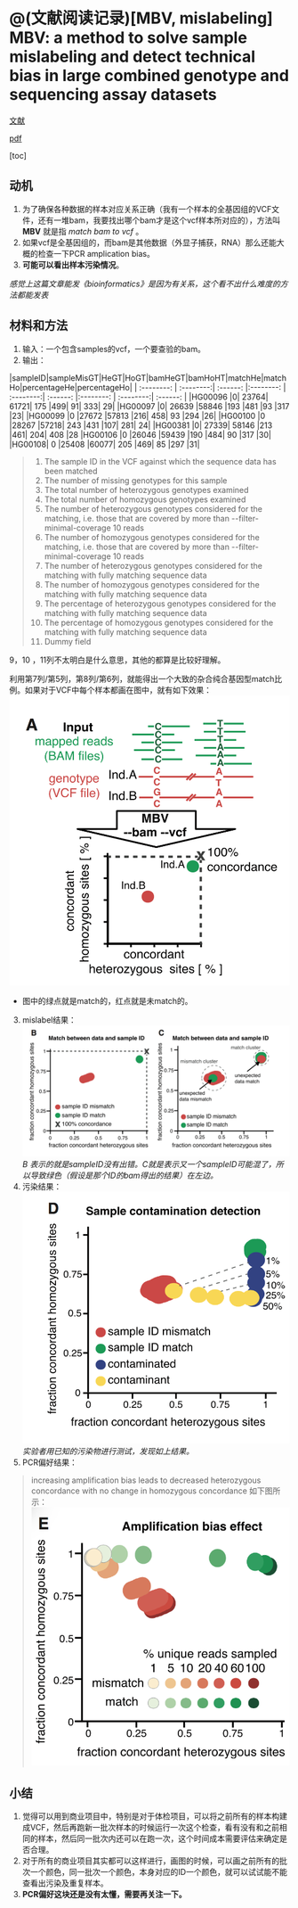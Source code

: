 @(文献阅读记录)[MBV, mislabeling]
MBV: a method to solve sample mislabeling and detect technical bias in large combined genotype and sequencing assay datasets
========
[文献](https://academic.oup.com/bioinformatics/article-abstract/33/12/1895/2982050/MBV-a-method-to-solve-sample-mislabeling-and?redirectedFrom=fulltext)

[pdf]()

[toc]

## 动机 ##

1. 为了确保各种数据的样本对应关系正确（我有一个样本的全基因组的VCF文件，还有一堆bam，我要找出哪个bam才是这个vcf样本所对应的），方法叫 **MBV** 就是指 *match bam to vcf* 。
2. 如果vcf是全基因组的，而bam是其他数据（外显子捕获，RNA）那么还能大概的检查一下PCR amplication bias。
3. **可能可以看出样本污染情况**。

*感觉上这篇文章能发《bioinformatics》是因为有关系，这个看不出什么难度的方法都能发表*

## 材料和方法 ##

1. 输入：一个包含samples的vcf，一个要查验的bam。
2. 输出：

|sampleID|sampleMisGT|HeGT|HoGT|bamHeGT|bamHoHT|matchHe|matchHo|percentageHe|percentageHo|
| :--------: | :--------:| :------: |:--------: | :--------:| :------: |:--------: | :--------:| :------: |
|HG00096 |0| 23764| 61721| 175 |499| 91| 333| 29|
|HG00097 |0| 26639 |58846 |193 |481 |93 |317 |23|
|HG00099 |0 |27672 |57813 |216| 458| 93 |294 |26|
|HG00100 |0 |28267 |57218| 243 |431 |107| 281| 24|
|HG00381 |0| 27339| 58146 |213 |461| 204| 408 |28
|HG00106 |0 |26046 |59439 |190 |484| 90 |317 |30|
|HG00108| 0 |25408 |60077| 205 |469| 85 |297 |31|

>1. The sample ID in the VCF against which the sequence data has been matched
>2. The number of missing genotypes for this sample
>3. The total number of heterozygous genotypes examined
>4. The total number of homozygous genotypes examined
>5. The number of heterozygous genotypes considered for the matching, i.e. those that are covered by more than --filter-minimal-coverage 10 reads
>6. The number of homozygous genotypes considered for the matching, i.e. those that are covered by more than --filter-minimal-coverage 10 reads
>7. The number of heterozygous genotypes considered for the matching with fully matching sequence data
>8. The number of homozygous genotypes considered for the matching with fully matching sequence data
>9. The percentage of heterozygous genotypes considered for the matching with fully matching sequence data
>10. The percentage of homozygous genotypes considered for the matching with fully matching sequence data
>11. Dummy field

9，10 ，11列不太明白是什么意思，其他的都算是比较好理解。

利用第7列/第5列，第8列/第6列，就能得出一个大致的杂合纯合基因型match比例。如果对于VCF中每个样本都画在图中，就有如下效果：
![Alt text](../pics/bmvf1.png)
* 图中的绿点就是match的，红点就是未match的。

3. mislabel结果：
![Alt text](../pics/bmvf2.png)
*B 表示的就是sampleID没有出错。C就是表示又一个sampleID可能混了，所以导致绿色（假设是那个ID的bam得出的结果）在左边。*
4. 污染结果：
![Alt text](../pics/bmvf3.png)
*实验者用已知的污染物进行测试，发现如上结果。*
5. PCR偏好结果：
>increasing amplification bias leads to decreased heterozygous concordance with no change in homozygous concordance 
如下图所示：
![Alt text](../pics/bmvf4.png)

## 小结 ##

1. 觉得可以用到商业项目中，特别是对于体检项目，可以将之前所有的样本构建成VCF，然后再跑新一批次样本的时候运行一次这个检查，看有没有和之前相同的样本，然后同一批次内还可以在跑一次，这个时间成本需要评估来确定是否合理。
2. 对于所有的商业项目其实都可以这样进行，画图的时候，可以画之前所有的批次一个颜色，同一批次一个颜色，本身对应的ID一个颜色，就可以试试能不能查看出污染及重复样本。
3. **PCR偏好这块还是没有太懂，需要再关注一下。**

